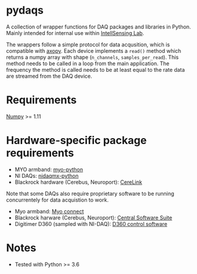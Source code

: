 # pydaqs

A collection of wrapper functions for DAQ packages and libraries in Python.
Mainly intended for internal use within [IntellSensing Lab](http://www.intellsensing.com/).

The wrappers follow a simple protocol for data acqusition, which is compatible with [axopy](https://github.com/axopy/axopy). 
Each device implements a `read()` method which returns a numpy array with shape (`n_channels`, `samples_per_read`). This method needs to be called in a loop from the main application. The frequency the method is called needs to be at least equal to the rate data are streamed from the DAQ device.

# Requirements
[Numpy](https://github.com/numpy/numpy) >= 1.11

# Hardware-specific package requirements

* MYO armband: [myo-python](https://github.com/NiklasRosenstein/myo-python)
* NI DAQs: [nidaqmx-python](https://github.com/ni/nidaqmx-python)
* Blackrock hardware (Cerebus, Neuroport): [CereLink](https://github.com/dashesy/CereLink)

Note that some DAQs also require proprietary software to be running concurrentely for data acquistion to work.

* Myo armband: [Myo connect](https://support.getmyo.com/hc/en-us/articles/360018409792-Myo-Connect-SDK-and-firmware-downloads)
* Blackrock harware (Cerebus, Neuroport): [Central Software Suite](https://blackrockmicro.com/technical-support/software-downloads/)
* Digitimer D360 (sampled with NI-DAQ): [D360 control software](https://digitimer.com/products/human-neurophysiology/isolated-amplifiers-emg-eeg/d360-8-channel-patient-amplifier/#Downloads)

# Notes
* Tested with Python >= 3.6
